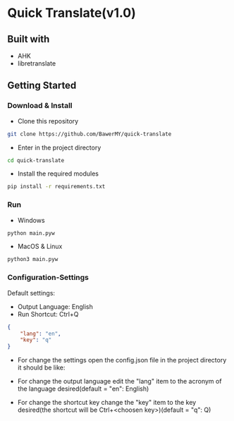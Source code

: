 # Quick Translate(v1.0)
## Built with
* AHK
* libretranslate

## Getting Started
### Download & Install
* Clone this repository
```sh
git clone https://github.com/BawerMY/quick-translate
```
* Enter in the project directory
```sh
cd quick-translate
```
* Install the required modules
```sh
pip install -r requirements.txt
```
### Run
* Windows
```sh
python main.pyw
```
* MacOS & Linux
```sh
python3 main.pyw
```
### Configuration-Settings
Default settings:
* Output Language: English
* Run Shortcut: Ctrl+Q
```json
{
    "lang": "en",
    "key": "q"
}
```
* For change the settings open the config.json file in the project directory
it should be like:

* For change the output language edit the "lang" item to the acronym of the language desired(default = "en": English)
* For change the shortcut key change the "key" item to the key desired(the shortcut will be Ctrl+&lt;choosen key&gt;)(default = "q": Q)










